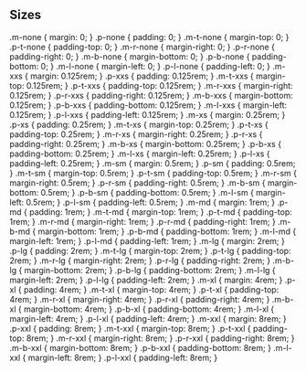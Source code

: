 ## Sizes

.m-none { margin: 0; }
.p-none { padding: 0; }
.m-t-none { margin-top: 0; }
.p-t-none { padding-top: 0; }
.m-r-none { margin-right: 0; }
.p-r-none { padding-right: 0; }
.m-b-none { margin-bottom: 0; }
.p-b-none { padding-bottom: 0; }
.m-l-none { margin-left: 0; }
.p-l-none { padding-left: 0; }
.m-xxs { margin: 0.125rem; }
.p-xxs { padding: 0.125rem; }
.m-t-xxs { margin-top: 0.125rem; }
.p-t-xxs { padding-top: 0.125rem; }
.m-r-xxs { margin-right: 0.125rem; }
.p-r-xxs { padding-right: 0.125rem; }
.m-b-xxs { margin-bottom: 0.125rem; }
.p-b-xxs { padding-bottom: 0.125rem; }
.m-l-xxs { margin-left: 0.125rem; }
.p-l-xxs { padding-left: 0.125rem; }
.m-xs { margin: 0.25rem; }
.p-xs { padding: 0.25rem; }
.m-t-xs { margin-top: 0.25rem; }
.p-t-xs { padding-top: 0.25rem; }
.m-r-xs { margin-right: 0.25rem; }
.p-r-xs { padding-right: 0.25rem; }
.m-b-xs { margin-bottom: 0.25rem; }
.p-b-xs { padding-bottom: 0.25rem; }
.m-l-xs { margin-left: 0.25rem; }
.p-l-xs { padding-left: 0.25rem; }
.m-sm { margin: 0.5rem; }
.p-sm { padding: 0.5rem; }
.m-t-sm { margin-top: 0.5rem; }
.p-t-sm { padding-top: 0.5rem; }
.m-r-sm { margin-right: 0.5rem; }
.p-r-sm { padding-right: 0.5rem; }
.m-b-sm { margin-bottom: 0.5rem; }
.p-b-sm { padding-bottom: 0.5rem; }
.m-l-sm { margin-left: 0.5rem; }
.p-l-sm { padding-left: 0.5rem; }
.m-md { margin: 1rem; }
.p-md { padding: 1rem; }
.m-t-md { margin-top: 1rem; }
.p-t-md { padding-top: 1rem; }
.m-r-md { margin-right: 1rem; }
.p-r-md { padding-right: 1rem; }
.m-b-md { margin-bottom: 1rem; }
.p-b-md { padding-bottom: 1rem; }
.m-l-md { margin-left: 1rem; }
.p-l-md { padding-left: 1rem; }
.m-lg { margin: 2rem; }
.p-lg { padding: 2rem; }
.m-t-lg { margin-top: 2rem; }
.p-t-lg { padding-top: 2rem; }
.m-r-lg { margin-right: 2rem; }
.p-r-lg { padding-right: 2rem; }
.m-b-lg { margin-bottom: 2rem; }
.p-b-lg { padding-bottom: 2rem; }
.m-l-lg { margin-left: 2rem; }
.p-l-lg { padding-left: 2rem; }
.m-xl { margin: 4rem; }
.p-xl { padding: 4rem; }
.m-t-xl { margin-top: 4rem; }
.p-t-xl { padding-top: 4rem; }
.m-r-xl { margin-right: 4rem; }
.p-r-xl { padding-right: 4rem; }
.m-b-xl { margin-bottom: 4rem; }
.p-b-xl { padding-bottom: 4rem; }
.m-l-xl { margin-left: 4rem; }
.p-l-xl { padding-left: 4rem; }
.m-xxl { margin: 8rem; }
.p-xxl { padding: 8rem; }
.m-t-xxl { margin-top: 8rem; }
.p-t-xxl { padding-top: 8rem; }
.m-r-xxl { margin-right: 8rem; }
.p-r-xxl { padding-right: 8rem; }
.m-b-xxl { margin-bottom: 8rem; }
.p-b-xxl { padding-bottom: 8rem; }
.m-l-xxl { margin-left: 8rem; }
.p-l-xxl { padding-left: 8rem; }
